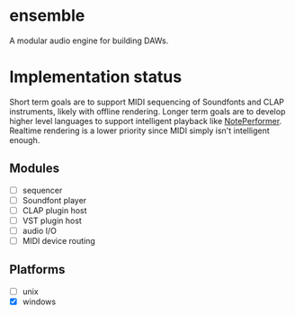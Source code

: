 # ensemble

A modular audio engine for building DAWs.

# Implementation status

Short term goals are to support MIDI sequencing of Soundfonts and CLAP instruments, likely with offline rendering. Longer term goals are to develop higher level languages to support intelligent playback like [NotePerformer](https://www.noteperformer.com/). Realtime rendering is a lower priority since MIDI simply isn't intelligent enough.

## Modules

- [ ] sequencer
- [ ] Soundfont player
- [ ] CLAP plugin host
- [ ] VST plugin host
- [ ] audio I/O
- [ ] MIDI device routing

## Platforms

- [ ] unix
- [x] windows